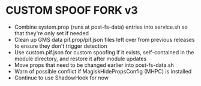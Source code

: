 # CUSTOM SPOOF FORK v3

- Combine system.prop (runs at post-fs-data) entries into service.sh so that they're only set if needed
- Clean up GMS data pif.prop/pif.json files left over from previous releases to ensure they don't trigger detection
- Use custom.pif.json for custom spoofing if it exists, self-contained in the module directory, and restore it after module updates
- Move props that need to be changed earlier into post-fs-data.sh
- Warn of possible conflict if MagiskHidePropsConfig (MHPC) is installed
- Continue to use ShadowHook for now
